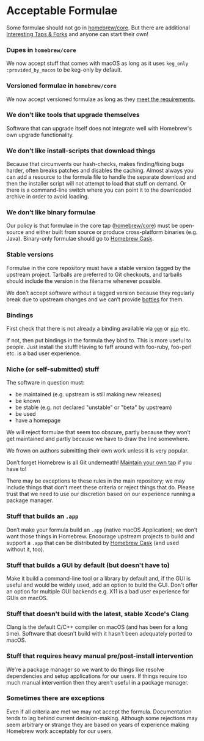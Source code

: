 # Acceptable Formulae

Some formulae should not go in
[homebrew/core](https://github.com/Homebrew/homebrew-core). But there are
additional [Interesting Taps & Forks](Interesting-Taps-&-Forks.md) and anyone can start their
own!

### Dupes in `homebrew/core`
We now accept stuff that comes with macOS as long as it uses `keg_only :provided_by_macos` to be keg-only by default.

### Versioned formulae in `homebrew/core`
We now accept versioned formulae as long as they [meet the requirements](Versions.md).

### We don’t like tools that upgrade themselves
Software that can upgrade itself does not integrate well with Homebrew's own
upgrade functionality.

### We don’t like install-scripts that download things
Because that circumvents our hash-checks, makes finding/fixing bugs
harder, often breaks patches and disables the caching. Almost always you
can add a resource to the formula file to handle the
separate download and then the installer script will not attempt to load
that stuff on demand. Or there is a command-line switch where you can
point it to the downloaded archive in order to avoid loading.

### We don’t like binary formulae
Our policy is that formulae in the core tap
([homebrew/core](https://github.com/Homebrew/homebrew-core)) must be open-source
and either built from source or produce cross-platform binaries (e.g. Java).
Binary-only formulae should go to
[Homebrew Cask](https://github.com/caskroom/homebrew-cask).

### Stable versions
Formulae in the core repository must have a stable version tagged by
the upstream project. Tarballs are preferred to Git checkouts, and
tarballs should include the version in the filename whenever possible.

We don’t accept software without a tagged version because they regularly break
due to upstream changes and we can’t provide [bottles](Bottles.md) for them.

### Bindings
First check that there is not already a binding available via
[`gem`](https://rubygems.org/) or [`pip`](http://www.pip-installer.org/)
etc.

If not, then put bindings in the formula they bind to. This is more
useful to people. Just install the stuff! Having to faff around with
foo-ruby, foo-perl etc. is a bad user experience.

### Niche (or self-submitted) stuff
The software in question must:

* be maintained (e.g. upstream is still making new releases)
* be known
* be stable (e.g. not declared "unstable" or "beta" by upstream)
* be used
* have a homepage

We will reject formulae that seem too obscure, partly because they won’t
get maintained and partly because we have to draw the line somewhere.

We frown on authors submitting their own work unless it is very popular.

Don’t forget Homebrew is all Git underneath!
[Maintain your own tap](How-to-Create-and-Maintain-a-Tap.md) if you have to!

There may be exceptions to these rules in the main repository; we may
include things that don't meet these criteria or reject things that do.
Please trust that we need to use our discretion based on our experience
running a package manager.

### Stuff that builds an `.app`
Don’t make your formula build an `.app` (native macOS Application); we
don’t want those things in Homebrew. Encourage upstream projects to build and support a `.app` that can be distributed by [Homebrew Cask](https://github.com/caskroom/homebrew-cask) (and used without it, too).

### Stuff that builds a GUI by default (but doesn't have to)
Make it build a command-line tool or a library by default and, if the GUI is useful and would be widely used, add an option to build the GUI. Don't offer an option for multiple GUI backends e.g. X11 is a bad user experience for GUIs on macOS.

### Stuff that doesn't build with the latest, stable Xcode's Clang
Clang is the default C/C++ compiler on macOS (and has been for a long time). Software that doesn't build with it hasn't been adequately ported to macOS.

### Stuff that requires heavy manual pre/post-install intervention
We're a package manager so we want to do things like resolve dependencies and setup applications for our users. If things require too much manual intervention then they aren't useful in a package manager.

### Sometimes there are exceptions
Even if all criteria are met we may not accept the formula.
Documentation tends to lag behind current decision-making. Although some
rejections may seem arbitrary or strange they are based on years of
experience making Homebrew work acceptably for our users.
